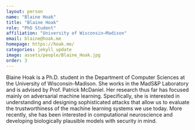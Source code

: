 ```yaml
---
layout: person
name: "Blaine Hoak"
title: "Blaine Hoak"
role: "PhD Student"
affiliation: "University of Wisconsin–Madison"
email: blaine@hoak.me
homepage: https://hoak.me/
categories: jekyll update
image: assets/people/Blaine_Hoak.jpg
order: 3
---
```

Blaine Hoak is a Ph.D. student in the Department of Computer Sciences at the University of Wisconsin-Madison. She works in the MadS&P Laboratory and is advised by Prof. Patrick McDaniel. Her research thus far has focused mainly on adversarial machine learning. Specifically, she is interested in understanding and designing sophisticated attacks that allow us to evaluate the trustworthiness of the machine learning systems we use today. More recently, she has been interested in computational neuroscience and developing biologically plausible models with security in mind.
